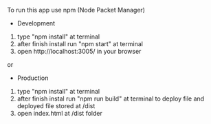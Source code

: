 To run this app use npm (Node Packet Manager)

* Development
1. type "npm install" at terminal
2. after finish install run "npm start" at terminal
3. open http://localhost:3005/ in your browser

or

* Production
1. type "npm install" at terminal
1. after finish instal run  "npm run build" at terminal to deploy file and deployed file stored at /dist
2. open index.html at /dist folder
